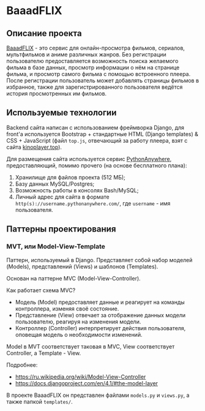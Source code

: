 # BaaadFLIX

## Описание проекта
[BaaadFLIX](https://mregor787.pythonanywhere.com/) - это сервис для онлайн-просмотра фильмов, сериалов, мультфильмов и аниме различных жанров. Без регистрации пользователю предоставляется возможность поиска желаемого фильма в базе данных, просмотр информации о нём на странице фильма, и просмотр самого фильма с помощью встроенного плеера. После регистрации пользователь может добавлять страницы фильмов в избранное, также для зарегистрированного пользователя ведётся история просмотренных им фильмов.

## Используемые технологии
Backend сайта написан с использованием фреймворка Django, для front'а используется Bootstrap + стандартные HTML (Django templates) & CSS + JavaScript (файл `top.js`, отвечающий за работу плеера, взят с сайта [kinoplayer.top](https://kinoplayer.top/)).

Для размещения сайта используется сервис [PythonAnywhere](https://pythonanywhere.com/), предоставляющий, помимо прочего (на основе бесплатного плана):

1) Хранилище для файлов проекта (512 МБ);
2) Базу данных MySQL/Postgres;
3) Возможность работы в консолях Bash/MySQL;
4) Личный адрес для сайта в формате `http(s)://username.pythonanywhere.com/`, где `username` - имя пользователя.

## Паттерны проектирования

### MVT, или Model-View-Template

Паттерн, используемый в Django. Представляет собой набор моделей (Models), представлений (Views) и шаблонов (Templates).

Основан на паттерне MVC (Model-View-Controller).

Как работает схема MVC?

- Модель (Model) предоставляет данные и реагирует на команды контроллера, изменяя своё состояние.
- Представление (View) отвечает за отображение данных модели пользователю, реагируя на изменения модели.
- Контроллер (Controller) интерпретирует действия пользователя, оповещая модель о необходимости изменений.

Model в MVT соответствует таковая в MVC, View соответствует Controller, а Template - View.

Подробнее:

- https://ru.wikipedia.org/wiki/Model-View-Controller
- https://docs.djangoproject.com/en/4.1/#the-model-layer

В проекте BaaadFLIX он представлен файлами `models.py` и `views.py`, а также папкой `templates/`.
